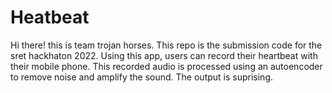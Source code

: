 # Heatbeat
Hi there! this is team trojan horses. This repo is the submission code for the sret hackhaton 2022. Using this app, users can record their heartbeat with their mobile phone. This recorded audio is processed using an autoencoder to remove noise and amplify the sound. The output is suprising. 

